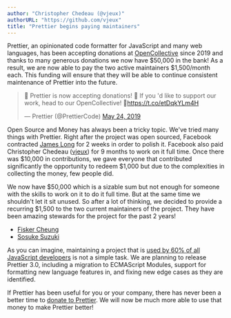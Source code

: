 ```yaml
---
author: "Christopher Chedeau (@vjeux)"
authorURL: "https://github.com/vjeux"
title: "Prettier begins paying maintainers"
---
```


Prettier, an opinionated code formatter for JavaScript and many web languages, has been accepting donations at [OpenCollective](https://opencollective.com/prettier) since 2019 and thanks to many generous donations we now have \$50,000 in the bank! As a result, we are now able to pay the two active maintainers \$1,500/month each. This funding will ensure that they will be able to continue consistent maintenance of Prettier into the future.

<!--truncate-->

<blockquote class="twitter-tweet"><p lang="en" dir="ltr">📣 Prettier is now accepting donations! 🎉 If you &#39;d like to support our work, head to our OpenCollective! 🙏<a href="https://t.co/etDqkYLm4H">https://t.co/etDqkYLm4H</a></p>&mdash; Prettier (@PrettierCode) <a href="https://twitter.com/PrettierCode/status/1132012865416781824?ref_src=twsrc%5Etfw">May 24, 2019</a></blockquote> <script async src="https://platform.twitter.com/widgets.js" charset="utf-8"></script>

Open Source and Money has always been a tricky topic. We've tried many things with Prettier. Right after the project was open sourced, Facebook contracted [James Long](https://twitter.com/jlongster) for 2 weeks in order to polish it. Facebook also paid Christopher Chedeau ([vjeux](https://twitter.com/Vjeux)) for 9 months to work on it full time. Once there was \$10,000 in contributions, we gave everyone that contributed significantly the opportunity to redeem \$1,000 but due to the complexities in collecting the money, few people did.

We now have \$50,000 which is a sizable sum but not enough for someone with the skills to work on it to do it full time. But at the same time we shouldn't let it sit unused. So after a lot of thinking, we decided to provide a recurring \$1,500 to the two current maintainers of the project. They have been amazing stewards for the project for the past 2 years!

- [Fisker Cheung](https://github.com/fisker)
- [Sosuke Suzuki](https://github.com/sosukesuzuki)

As you can imagine, maintaining a project that is [used by 60% of all JavaScript developers](https://twitter.com/vjeux/status/1349383134010200068) is not a simple task. We are planning to release Prettier 3.0, including a migration to ECMAScript Modules, support for formatting new language features in, and fixing new edge cases as they are identified.

If Prettier has been useful for you or your company, there has never been a better time to [donate to Prettier](https://opencollective.com/prettier). We will now be much more able to use that money to make Prettier better!
